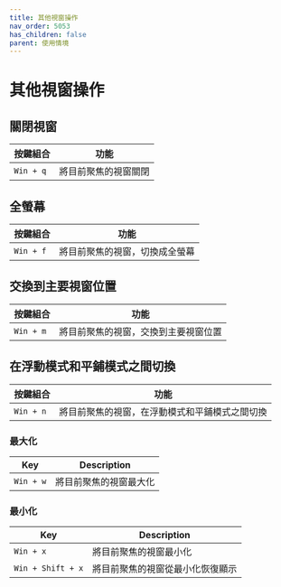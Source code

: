 ```yaml
---
title: 其他視窗操作
nav_order: 5053
has_children: false
parent: 使用情境
---
```



# 其他視窗操作


## 關閉視窗

| 按鍵組合 | 功能 |
| --- | --- |
| `Win + q` | 將目前聚焦的視窗關閉 |


## 全螢幕

| 按鍵組合 | 功能 |
| --- | --- |
| `Win + f` | 將目前聚焦的視窗，切換成全螢幕 |


## 交換到主要視窗位置

| 按鍵組合 | 功能 |
| --- | --- |
| `Win + m` | 將目前聚焦的視窗，交換到主要視窗位置 |


## 在浮動模式和平鋪模式之間切換

| 按鍵組合 | 功能 |
| --- | --- |
| `Win + n` | 將目前聚焦的視窗，在浮動模式和平鋪模式之間切換 |


### 最大化

| Key | Description |
| --- | --- |
| `Win + w` | 將目前聚焦的視窗最大化 |

### 最小化

| Key | Description |
| --- | --- |
| `Win + x` | 將目前聚焦的視窗最小化 |
| `Win + Shift + x` | 將目前聚焦的視窗從最小化恢復顯示 |
